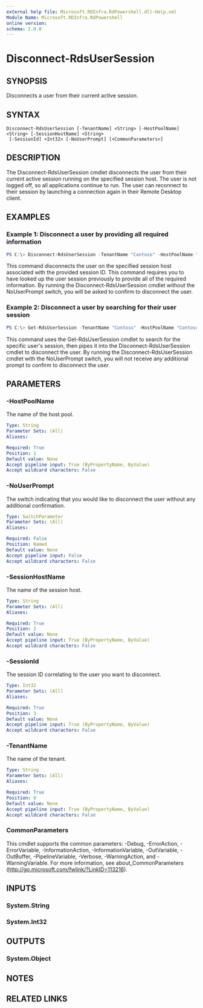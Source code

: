 ```yaml
---
external help file: Microsoft.RDInfra.RdPowershell.dll-Help.xml
Module Name: Microsoft.RDInfra.RdPowershell
online version:
schema: 2.0.0
---
```


# Disconnect-RdsUserSession

## SYNOPSIS
Disconnects a user from their current active session. 

## SYNTAX

```
Disconnect-RdsUserSession [-TenantName] <String> [-HostPoolName] <String> [-SessionHostName] <String>
 [-SessionId] <Int32> [-NoUserPrompt] [<CommonParameters>]
```

## DESCRIPTION
The Disconnect-RdsUserSession cmdlet disconnects the user from their current active session running on the specified session host. The user is not logged off, so all applications continue to run. The user can reconnect to their session by launching a connection again in their Remote Desktop client.

## EXAMPLES

### Example 1: Disconnect a user by providing all required information
```powershell
PS C:\> Disconnect-RdsUserSession -TenantName "Contoso" -HostPoolName "Contoso Host Pool" -SessionHostName "sh1.contoso.com" -SessionId 1
```
This command disconnects the user on the specified session host associated with the provided session ID. This command requires you to have looked up the user session previously to provide all of the required information. By running the Disconnect-RdsUserSession cmdlet without the NoUserPrompt switch, you will be asked to confirm to disconnect the user.

### Example 2: Disconnect a user by searching for their user session
```powershell
PS C:\> Get-RdsUserSession -TenantName "Contoso" -HostPoolName "Contoso Host Pool" | where { $_.UserPrincipalName -eq "contoso\user1" } | Disconnect-RdsUserSession -NoUserPrompt
```
This command uses the Get-RdsUserSession cmdlet to search for the specific user's session, then pipes it into the Disconnect-RdsUserSession cmdlet to disconnect the user. By running the Disconnect-RdsUserSession cmdlet with the NoUserPrompt switch, you will not receive any additional prompt to confirm to disconnect the user.

## PARAMETERS

### -HostPoolName
The name of the host pool.

```yaml
Type: String
Parameter Sets: (All)
Aliases:

Required: True
Position: 1
Default value: None
Accept pipeline input: True (ByPropertyName, ByValue)
Accept wildcard characters: False
```

### -NoUserPrompt
The switch indicating that you would like to disconnect the user without any additional confirmation.

```yaml
Type: SwitchParameter
Parameter Sets: (All)
Aliases:

Required: False
Position: Named
Default value: None
Accept pipeline input: False
Accept wildcard characters: False
```

### -SessionHostName
The name of the session host.

```yaml
Type: String
Parameter Sets: (All)
Aliases:

Required: True
Position: 2
Default value: None
Accept pipeline input: True (ByPropertyName, ByValue)
Accept wildcard characters: False
```

### -SessionId
The session ID correlating to the user you want to disconnect.

```yaml
Type: Int32
Parameter Sets: (All)
Aliases:

Required: True
Position: 3
Default value: None
Accept pipeline input: True (ByPropertyName, ByValue)
Accept wildcard characters: False
```

### -TenantName
The name of the tenant.

```yaml
Type: String
Parameter Sets: (All)
Aliases:

Required: True
Position: 0
Default value: None
Accept pipeline input: True (ByPropertyName, ByValue)
Accept wildcard characters: False
```

### CommonParameters
This cmdlet supports the common parameters: -Debug, -ErrorAction, -ErrorVariable, -InformationAction, -InformationVariable, -OutVariable, -OutBuffer, -PipelineVariable, -Verbose, -WarningAction, and -WarningVariable. For more information, see about_CommonParameters (http://go.microsoft.com/fwlink/?LinkID=113216).

## INPUTS

### System.String

### System.Int32

## OUTPUTS

### System.Object
## NOTES

## RELATED LINKS
